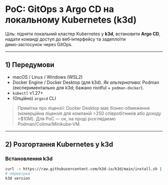 # PoC: GitOps з Argo CD на локальному Kubernetes (k3d)

Ціль: підняти локальний кластер Kubernetes у **k3d**, встановити **Argo CD**, надати команді доступ до веб‑інтерфейсу та задеплоїти демо‑застосунок через GitOps.

---

## 1) Передумови

- macOS / Linux / Windows (WSL2)
- Docker Engine / Docker Desktop (для k3d). *Як альтернатива*: Podman (експериментально для k3d; бажано rootful + `podman-docker`).
- `kubectl` v1.27+  
- (Опційно) `argocd` CLI

> Примітка про ліцензії: Docker Desktop має бізнес‑обмеження (комерційна ліцензія для компаній >250 співробітників або доходу >$10M). Для PoC — ок, на проді розглядаємо Podman/Colima/Minikube‑VM.

---

## 2) Розгортання Kubernetes у k3d

### Встановлення k3d
```bash
curl -s https://raw.githubusercontent.com/k3d-io/k3d/main/install.sh | bash
# перевірка
k3d version